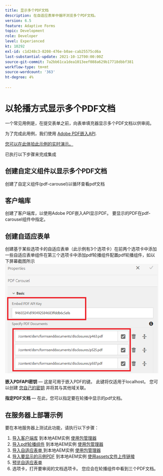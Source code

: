 ```yaml
---
title: 显示多个PDF文档
description: 在自适应表单中循环浏览多个PDF文档。
version: 6.5
feature: Adaptive Forms
topic: Development
role: Developer
level: Experienced
kt: 10292
exl-id: c1d248c3-8208-476e-b0ae-cab25575cd6a
last-substantial-update: 2021-10-12T00:00:00Z
source-git-commit: 7a2bb61ca1dea1013eef088a629b17718dbbf381
workflow-type: tm+mt
source-wordcount: '363'
ht-degree: 4%

---
```


# 以轮播方式显示多个PDF文档

一个常见用例是，在提交表单之前，向表单填充器显示多个PDF文档以供审阅。

为了完成此用例，我们使用 [Adobe PDF嵌入API](https://www.adobe.io/apis/documentcloud/dcsdk/pdf-embed.html).

[您可以在此体验此示例的实时演示。](https://forms.enablementadobe.com/content/dam/formsanddocuments/wefinancecreditcard/jcr:content?wcmmode=disabled)

已执行以下步骤来完成集成

## 创建自定义组件以显示多个PDF文档

创建了自定义组件(pdf-carousel)以循环查看pdf文档

## 客户端库

创建了客户端库，以使用Adobe PDF嵌入API显示PDF。 要显示的PDF在pdf-carousel组件中指定。

## 创建自适应表单

创建基于某些选项卡的自适应表单（此示例有3个选项卡）在前两个选项卡中添加一些自适应表单组件在第三个选项卡中添加pdf轮播组件配置pdf轮播组件，如以下屏幕截图所示
![pdf-carousel](assets/pdf-carousel-af-component.png)

**嵌入PDFAPI密钥**  — 这是可用于嵌入PDF的键。 此键将仅适用于localhost。 您可以创建 [您自己的密钥](https://www.adobe.io/apis/documentcloud/dcsdk/pdf-embed.html) 并将其与其他域关联。

**指定PDF文档**  — 在此，您可以指定要在轮播中显示的pdf文档。


## 在服务器上部署示例

要在本地服务器上测试此功能，请执行以下步骤：

1. [导入客户端库](assets/pdf-carousel-client-lib.zip) 到本地AEM实例 [使用包管理器](http://localhost:4502/crx/packmgr/index.jsp)
1. [导入pdf轮播组件](assets/pdf-carousel-component.zip) 到本地AEM实例 [使用包管理器](http://localhost:4502/crx/packmgr/index.jsp)
1. [导入自适应表单 ](assets/adaptive-form-pdf-carousel.zip) 到本地AEM实例 [使用包管理器](http://localhost:4502/crx/packmgr/index.jsp)
1. [导入要显示的示例PDF](assets/pdf-carousel-sample-documents.zip) 到本地AEM实例 [使用assets文件上传链接](http://localhost:4502/assets.html/content/dam)
1. [预览自适应表单](http://localhost:4502/content/dam/formsanddocuments/wefinancecreditcard/jcr:content?wcmmode=disabled)
1. 选项卡，打开要审阅的文档选项卡。 您应会在轮播组件中看到三个PDF文档。
